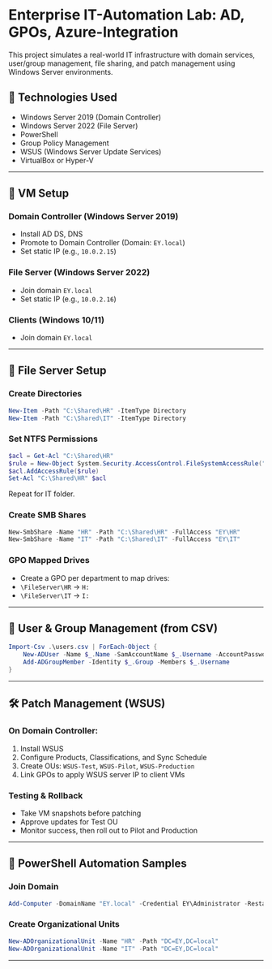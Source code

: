 # Enterprise IT-Automation Lab: AD, GPOs, Azure-Integration

This project simulates a real-world IT infrastructure with domain services, user/group management, file sharing, and patch management using Windows Server environments.

## 🔧 Technologies Used
- Windows Server 2019 (Domain Controller)
- Windows Server 2022 (File Server)
- PowerShell
- Group Policy Management
- WSUS (Windows Server Update Services)
- VirtualBox or Hyper-V

---

## 🧱 VM Setup

### Domain Controller (Windows Server 2019)
- Install AD DS, DNS
- Promote to Domain Controller (Domain: `EY.local`)
- Set static IP (e.g., `10.0.2.15`)

### File Server (Windows Server 2022)
- Join domain `EY.local`
- Set static IP (e.g., `10.0.2.16`)

### Clients (Windows 10/11)
- Join domain `EY.local`

---

## 📁 File Server Setup

### Create Directories
```powershell
New-Item -Path "C:\Shared\HR" -ItemType Directory
New-Item -Path "C:\Shared\IT" -ItemType Directory
```

### Set NTFS Permissions
```powershell
$acl = Get-Acl "C:\Shared\HR"
$rule = New-Object System.Security.AccessControl.FileSystemAccessRule("EY\HR","FullControl","Allow")
$acl.AddAccessRule($rule)
Set-Acl "C:\Shared\HR" $acl
```

Repeat for IT folder.

### Create SMB Shares
```powershell
New-SmbShare -Name "HR" -Path "C:\Shared\HR" -FullAccess "EY\HR"
New-SmbShare -Name "IT" -Path "C:\Shared\IT" -FullAccess "EY\IT"
```

### GPO Mapped Drives
- Create a GPO per department to map drives:
- `\FileServer\HR` → `H:`
- `\FileServer\IT` → `I:`

---

## 🔄 User & Group Management (from CSV)
```powershell
Import-Csv .\users.csv | ForEach-Object {
    New-ADUser -Name $_.Name -SamAccountName $_.Username -AccountPassword (ConvertTo-SecureString $_.Password -AsPlainText -Force) -Enabled $true -Path $_.OU
    Add-ADGroupMember -Identity $_.Group -Members $_.Username
}
```

---

## 🛠️ Patch Management (WSUS)

### On Domain Controller:
1. Install WSUS
2. Configure Products, Classifications, and Sync Schedule
3. Create OUs: `WSUS-Test`, `WSUS-Pilot`, `WSUS-Production`
4. Link GPOs to apply WSUS server IP to client VMs

### Testing & Rollback
- Take VM snapshots before patching
- Approve updates for Test OU
- Monitor success, then roll out to Pilot and Production

---

## 🧪 PowerShell Automation Samples
### Join Domain
```powershell
Add-Computer -DomainName "EY.local" -Credential EY\Administrator -Restart
```

### Create Organizational Units
```powershell
New-ADOrganizationalUnit -Name "HR" -Path "DC=EY,DC=local"
New-ADOrganizationalUnit -Name "IT" -Path "DC=EY,DC=local"
```

---




